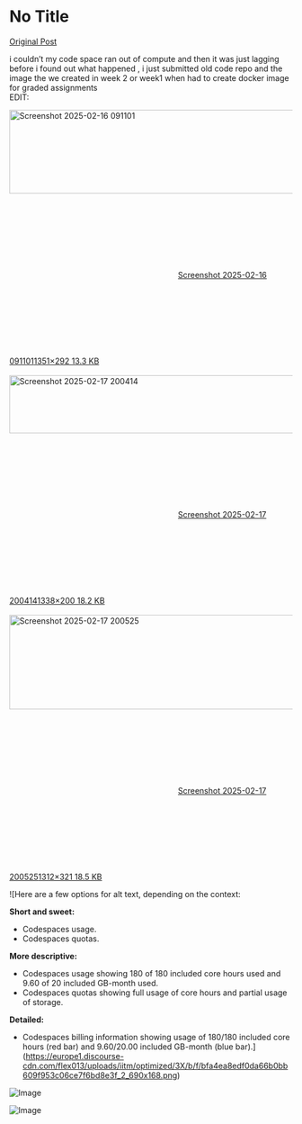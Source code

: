 # No Title

[Original Post](https://discourse.onlinedegree.iitm.ac.in/t/164277/634)

<p>i couldn’t my code space ran out of compute and then it was just lagging before i found out what happened , i just submitted old code repo and the image the we created in week 2 or week1 when had to create docker image for graded assignments<br>
EDIT:<br>
<div class="lightbox-wrapper"><a class="lightbox" href="https://europe1.discourse-cdn.com/flex013/uploads/iitm/original/3X/b/9/b9a9d315d58f80e3b851da3a0e981365d48de980.png" data-download-href="/uploads/short-url/qusb7PKn6Irl2dNw3ZkKyEdnhHW.png?dl=1" title="Screenshot 2025-02-16 091101" rel="noopener nofollow ugc"><img src="https://europe1.discourse-cdn.com/flex013/uploads/iitm/optimized/3X/b/9/b9a9d315d58f80e3b851da3a0e981365d48de980_2_690x149.png" alt="Screenshot 2025-02-16 091101" data-base62-sha1="qusb7PKn6Irl2dNw3ZkKyEdnhHW" width="690" height="149" srcset="https://europe1.discourse-cdn.com/flex013/uploads/iitm/optimized/3X/b/9/b9a9d315d58f80e3b851da3a0e981365d48de980_2_690x149.png, https://europe1.discourse-cdn.com/flex013/uploads/iitm/optimized/3X/b/9/b9a9d315d58f80e3b851da3a0e981365d48de980_2_1035x223.png 1.5x, https://europe1.discourse-cdn.com/flex013/uploads/iitm/original/3X/b/9/b9a9d315d58f80e3b851da3a0e981365d48de980.png 2x" data-dominant-color="16181F"><div class="meta"><svg class="fa d-icon d-icon-far-image svg-icon" aria-hidden="true"><use href="#far-image"></use></svg><span class="filename">Screenshot 2025-02-16 091101</span><span class="informations">1351×292 13.3 KB</span><svg class="fa d-icon d-icon-discourse-expand svg-icon" aria-hidden="true"><use href="#discourse-expand"></use></svg></div></a></div><br>
<div class="lightbox-wrapper"><a class="lightbox" href="https://europe1.discourse-cdn.com/flex013/uploads/iitm/original/3X/d/a/da23d8a478ff6a79db4af56fef947fd376297d82.png" data-download-href="/uploads/short-url/v7KT6Bv6VbMQ4cwdgqIslIbAfsK.png?dl=1" title="Screenshot 2025-02-17 200414" rel="noopener nofollow ugc"><img src="https://europe1.discourse-cdn.com/flex013/uploads/iitm/optimized/3X/d/a/da23d8a478ff6a79db4af56fef947fd376297d82_2_690x103.png" alt="Screenshot 2025-02-17 200414" data-base62-sha1="v7KT6Bv6VbMQ4cwdgqIslIbAfsK" width="690" height="103" srcset="https://europe1.discourse-cdn.com/flex013/uploads/iitm/optimized/3X/d/a/da23d8a478ff6a79db4af56fef947fd376297d82_2_690x103.png, https://europe1.discourse-cdn.com/flex013/uploads/iitm/optimized/3X/d/a/da23d8a478ff6a79db4af56fef947fd376297d82_2_1035x154.png 1.5x, https://europe1.discourse-cdn.com/flex013/uploads/iitm/original/3X/d/a/da23d8a478ff6a79db4af56fef947fd376297d82.png 2x" data-dominant-color="221F24"><div class="meta"><svg class="fa d-icon d-icon-far-image svg-icon" aria-hidden="true"><use href="#far-image"></use></svg><span class="filename">Screenshot 2025-02-17 200414</span><span class="informations">1338×200 18.2 KB</span><svg class="fa d-icon d-icon-discourse-expand svg-icon" aria-hidden="true"><use href="#discourse-expand"></use></svg></div></a></div><br>
<div class="lightbox-wrapper"><a class="lightbox" href="https://europe1.discourse-cdn.com/flex013/uploads/iitm/original/3X/b/f/bfa4ea8edf0da66b0bb609f953c06ce7f6bd8e3f.png" data-download-href="/uploads/short-url/rlmwKGVLoqyj7lVVSeCMUJGzMiX.png?dl=1" title="Screenshot 2025-02-17 200525" rel="noopener nofollow ugc"><img src="https://europe1.discourse-cdn.com/flex013/uploads/iitm/optimized/3X/b/f/bfa4ea8edf0da66b0bb609f953c06ce7f6bd8e3f_2_690x168.png" alt="Screenshot 2025-02-17 200525" data-base62-sha1="rlmwKGVLoqyj7lVVSeCMUJGzMiX" width="690" height="168" srcset="https://europe1.discourse-cdn.com/flex013/uploads/iitm/optimized/3X/b/f/bfa4ea8edf0da66b0bb609f953c06ce7f6bd8e3f_2_690x168.png, https://europe1.discourse-cdn.com/flex013/uploads/iitm/optimized/3X/b/f/bfa4ea8edf0da66b0bb609f953c06ce7f6bd8e3f_2_1035x252.png 1.5x, https://europe1.discourse-cdn.com/flex013/uploads/iitm/original/3X/b/f/bfa4ea8edf0da66b0bb609f953c06ce7f6bd8e3f.png 2x" data-dominant-color="171A21"><div class="meta"><svg class="fa d-icon d-icon-far-image svg-icon" aria-hidden="true"><use href="#far-image"></use></svg><span class="filename">Screenshot 2025-02-17 200525</span><span class="informations">1312×321 18.5 KB</span><svg class="fa d-icon d-icon-discourse-expand svg-icon" aria-hidden="true"><use href="#discourse-expand"></use></svg></div></a></div></p>

![Here are a few options for alt text, depending on the context:

**Short and sweet:**

*   Codespaces usage.
*   Codespaces quotas.

**More descriptive:**

*   Codespaces usage showing 180 of 180 included core hours used and 9.60 of 20 included GB-month used.
*   Codespaces quotas showing full usage of core hours and partial usage of storage.

**Detailed:**

*   Codespaces billing information showing usage of 180/180 included core hours (red bar) and 9.60/20.00 included GB-month (blue bar).](https://europe1.discourse-cdn.com/flex013/uploads/iitm/optimized/3X/b/f/bfa4ea8edf0da66b0bb609f953c06ce7f6bd8e3f_2_690x168.png)

![Image](https://europe1.discourse-cdn.com/flex013/uploads/iitm/optimized/3X/b/9/b9a9d315d58f80e3b851da3a0e981365d48de980_2_690x149.png)

![Image](https://europe1.discourse-cdn.com/flex013/uploads/iitm/optimized/3X/d/a/da23d8a478ff6a79db4af56fef947fd376297d82_2_690x103.png)